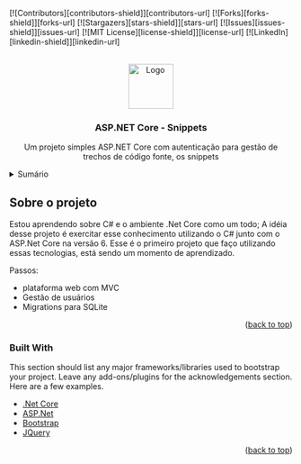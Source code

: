 <div id="top"></div>

[![Contributors][contributors-shield]][contributors-url]
[![Forks][forks-shield]][forks-url]
[![Stargazers][stars-shield]][stars-url]
[![Issues][issues-shield]][issues-url]
[![MIT License][license-shield]][license-url]
[![LinkedIn][linkedin-shield]][linkedin-url]



<!-- PROJECT LOGO -->
<br />
<div align="center">
  <a href="https://github.com/othneildrew/Best-README-Template">
    <img src="images/logo.png" alt="Logo" width="80" height="80">
  </a>

  <h3 align="center">ASP.NET Core - Snippets</h3>

  <p align="center">
    Um projeto simples ASP.NET Core com autenticação para gestão de trechos de código fonte, os snippets
    <br />
  </p>
</div>



<!-- TABLE OF CONTENTS -->
<details>
  <summary>Sumário</summary>
  <ol>
    <li>
      <a href="#about-the-project">Sobre o projeto</a>
      <ul>
        <li><a href="#built-with">Built With</a></li>
      </ul>
    </li>
    <li>
      <a href="#getting-started">Getting Started</a>
      <ul>
        <li><a href="#prerequisites">Prerequisites</a></li>
        <li><a href="#installation">Installation</a></li>
      </ul>
    </li>
    <li><a href="#usage">Usage</a></li>
    <li><a href="#roadmap">Roadmap</a></li>
    <li><a href="#contributing">Contributing</a></li>
    <li><a href="#license">License</a></li>
    <li><a href="#contact">Contact</a></li>
    <li><a href="#acknowledgments">Acknowledgments</a></li>
  </ol>
</details>



<!-- ABOUT THE PROJECT -->
## Sobre o projeto

Estou aprendendo sobre C# e o ambiente .Net Core como um todo; A idéia desse projeto é exercitar esse conhecimento utilizando o C# junto com o ASP.Net Core na versão 6.
Esse é o primeiro projeto que faço utilizando essas tecnologias, está sendo um momento de aprendizado.

Passos:
* plataforma web com MVC
* Gestão de usuários
* Migrations para SQLite

<p align="right">(<a href="#top">back to top</a>)</p>



### Built With

This section should list any major frameworks/libraries used to bootstrap your project. Leave any add-ons/plugins for the acknowledgements section. Here are a few examples.

* [.Net Core](https://dotnet.microsoft.com/en-us/)
* [ASP.Net](https://dotnet.microsoft.com/en-us/apps/aspnet)
* [Bootstrap](https://getbootstrap.com)
* [JQuery](https://jquery.com)

<p align="right">(<a href="#top">back to top</a>)</p>
